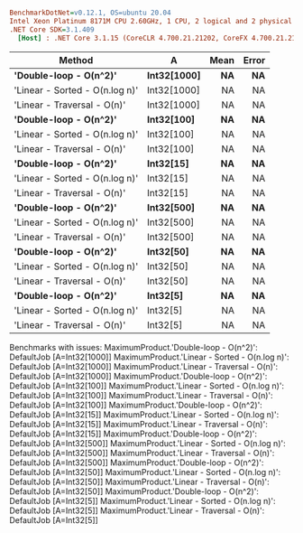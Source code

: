 ``` ini

BenchmarkDotNet=v0.12.1, OS=ubuntu 20.04
Intel Xeon Platinum 8171M CPU 2.60GHz, 1 CPU, 2 logical and 2 physical cores
.NET Core SDK=3.1.409
  [Host] : .NET Core 3.1.15 (CoreCLR 4.700.21.21202, CoreFX 4.700.21.21402), X64 RyuJIT


```
|                         Method |           A | Mean | Error |
|------------------------------- |------------ |-----:|------:|
|         **&#39;Double-loop - O(n^2)&#39;** | **Int32[1000]** |   **NA** |    **NA** |
| &#39;Linear - Sorted - O(n.log n)&#39; | Int32[1000] |   NA |    NA |
|    &#39;Linear - Traversal - O(n)&#39; | Int32[1000] |   NA |    NA |
|         **&#39;Double-loop - O(n^2)&#39;** |  **Int32[100]** |   **NA** |    **NA** |
| &#39;Linear - Sorted - O(n.log n)&#39; |  Int32[100] |   NA |    NA |
|    &#39;Linear - Traversal - O(n)&#39; |  Int32[100] |   NA |    NA |
|         **&#39;Double-loop - O(n^2)&#39;** |   **Int32[15]** |   **NA** |    **NA** |
| &#39;Linear - Sorted - O(n.log n)&#39; |   Int32[15] |   NA |    NA |
|    &#39;Linear - Traversal - O(n)&#39; |   Int32[15] |   NA |    NA |
|         **&#39;Double-loop - O(n^2)&#39;** |  **Int32[500]** |   **NA** |    **NA** |
| &#39;Linear - Sorted - O(n.log n)&#39; |  Int32[500] |   NA |    NA |
|    &#39;Linear - Traversal - O(n)&#39; |  Int32[500] |   NA |    NA |
|         **&#39;Double-loop - O(n^2)&#39;** |   **Int32[50]** |   **NA** |    **NA** |
| &#39;Linear - Sorted - O(n.log n)&#39; |   Int32[50] |   NA |    NA |
|    &#39;Linear - Traversal - O(n)&#39; |   Int32[50] |   NA |    NA |
|         **&#39;Double-loop - O(n^2)&#39;** |    **Int32[5]** |   **NA** |    **NA** |
| &#39;Linear - Sorted - O(n.log n)&#39; |    Int32[5] |   NA |    NA |
|    &#39;Linear - Traversal - O(n)&#39; |    Int32[5] |   NA |    NA |

Benchmarks with issues:
  MaximumProduct.'Double-loop - O(n^2)': DefaultJob [A=Int32[1000]]
  MaximumProduct.'Linear - Sorted - O(n.log n)': DefaultJob [A=Int32[1000]]
  MaximumProduct.'Linear - Traversal - O(n)': DefaultJob [A=Int32[1000]]
  MaximumProduct.'Double-loop - O(n^2)': DefaultJob [A=Int32[100]]
  MaximumProduct.'Linear - Sorted - O(n.log n)': DefaultJob [A=Int32[100]]
  MaximumProduct.'Linear - Traversal - O(n)': DefaultJob [A=Int32[100]]
  MaximumProduct.'Double-loop - O(n^2)': DefaultJob [A=Int32[15]]
  MaximumProduct.'Linear - Sorted - O(n.log n)': DefaultJob [A=Int32[15]]
  MaximumProduct.'Linear - Traversal - O(n)': DefaultJob [A=Int32[15]]
  MaximumProduct.'Double-loop - O(n^2)': DefaultJob [A=Int32[500]]
  MaximumProduct.'Linear - Sorted - O(n.log n)': DefaultJob [A=Int32[500]]
  MaximumProduct.'Linear - Traversal - O(n)': DefaultJob [A=Int32[500]]
  MaximumProduct.'Double-loop - O(n^2)': DefaultJob [A=Int32[50]]
  MaximumProduct.'Linear - Sorted - O(n.log n)': DefaultJob [A=Int32[50]]
  MaximumProduct.'Linear - Traversal - O(n)': DefaultJob [A=Int32[50]]
  MaximumProduct.'Double-loop - O(n^2)': DefaultJob [A=Int32[5]]
  MaximumProduct.'Linear - Sorted - O(n.log n)': DefaultJob [A=Int32[5]]
  MaximumProduct.'Linear - Traversal - O(n)': DefaultJob [A=Int32[5]]
